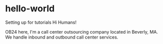 # hello-world
Setting up for tutorials
Hi Humans!

OB24 here, I'm a call center outsourcing company located in Beverly, MA. 
We handle inbound and outbound call center services. 
